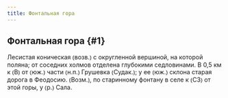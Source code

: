 ```yaml
---
title: Фонтальная гора
---
```

## Фонтальная гора {#1}

Лесистая коническая ⦅возв.⦆ с округленной вершиной, на которой поляна; от соседних холмов отделена глубокими седловинами. В 0,5 км к ⦅В⦆ от ⦅юж.⦆ части ⦅н.п.⦆ Грушевка ⦅Судак.⦆; у ее ⦅юж.⦆ склона старая дорога в Феодосию. ⦅Возм.⦆, по старинному фонтану в селе к ⦅СЗ⦆ от этой горы, у ⦅р.⦆ Сала.
